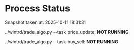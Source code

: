 # Process Status

Snapshot taken at: 2025-10-11 18:31:31

../wintrd/trade_algo.py --task price_update: **NOT RUNNING**

../wintrd/trade_algo.py --task buy_sell: **NOT RUNNING**

